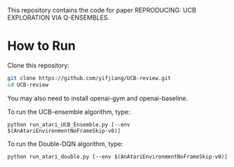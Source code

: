 This repository contains the code for paper REPRODUCING: UCB EXPLORATION VIA Q-ENSEMBLES.

# How to Run

Clone this repository:
```bash
git clone https://github.com/yifjiang/UCB-review.git
cd UCB-review
```
You may also need to install openai-gym and openai-baseline.

To run the UCB-ensemble algorithm, type:
```
python run_atari_UCB_Ensemble.py [--env $(AnAtariEnvironmentNoFrameSkip-v0)]
```

To run the Double-DQN algorithm, type:
```
python run_atari_double.py [--env $(AnAtariEnvironmentNoFrameSkip-v0)]
```
